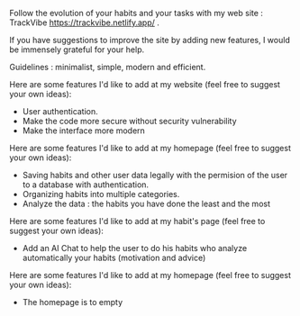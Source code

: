 Follow the evolution of your habits and your tasks with my web site : TrackVibe https://trackvibe.netlify.app/ .

If you have suggestions to improve the site by adding new features, I would be immensely grateful for your help.

Guidelines : minimalist, simple, modern and efficient.

Here are some features I'd like to add at my website (feel free to suggest your own ideas): 
  - User authentication.
  - Make the code more secure without security vulnerability
  - Make the interface more modern

Here are some features I'd like to add at my homepage (feel free to suggest your own ideas):
  - Saving habits and other user data legally with the permision of the user to a database with authentication.
  - Organizing habits into multiple categories.
  - Analyze the data : the habits you have done the least and the most

Here are some features I'd like to add at my habit's page (feel free to suggest your own ideas):
  - Add an AI Chat to help the user to do his habits who analyze automatically your habits (motivation and advice)

Here are some features I'd like to add at my homepage (feel free to suggest your own ideas):
  - The homepage is to empty
